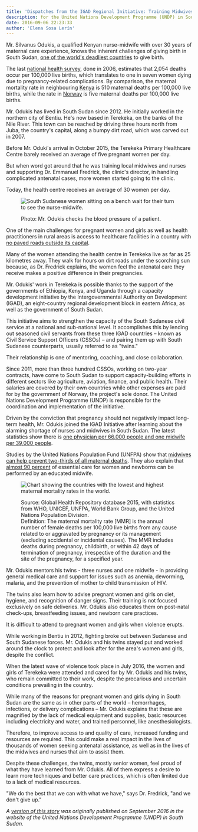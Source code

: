 ```yaml
---
title: 'Dispatches from the IGAD Regional Initiative: Training Midwives for Safe Pregnancies in Terekeka, South Sudan'
description: for the United Nations Development Programme (UNDP) in South Sudan. (September 2016)
date: 2016-09-06 22:23:33
author: 'Elena Sosa Lerín'
---
```


Mr. Silvanus Odukis, a qualified Kenyan nurse-midwife with over 30 years of maternal care experience, knows the inherent challenges of giving birth in South Sudan, <a href="https://www.indexmundi.com/g/r.aspx?v=2223" target="blank">one of the world's deadliest countries</a> to give birth.

The last <a href="http://www.southsudanmedicaljournal.com/research/southern-sudan-household-survey.html">
national health survey</a>, done in 2006, estimates that 2,054 deaths occur per 100,000 live births, which translates to one in seven women dying due to pregnancy-related complications. By comparison, the maternal mortality rate in neighbouring <a href="https://apps.who.int/gho/data/node.main.686?lang=en">
Kenya</a> is 510 maternal deaths per 100,000 live births, while the rate in <a href="https://apps.who.int/gho/data/node.main.686?lang=en">Norway</a> is five maternal deaths per 100,000 live births.

Mr. Odukis has lived in South Sudan since 2012. He initially worked in the northern city of Bentiu. He's now based in Terekeka, on the banks of the Nile River. This town can be reached by driving three hours north from Juba, the country's capital, along a bumpy dirt road, which was carved out in 2007.

Before Mr. Oduki's arrival in October 2015, the Terekeka Primary Healthcare Centre barely received an average of five pregnant women per day.

But when word got around that he was training local midwives and nurses and supporting Dr. Emmanuel Fredrick, the clinic's director, in handling complicated antenatal cases, more women started going to the clinic.

Today, the health centre receives an average of 30 women per day.

<figure>
<img data-src="https://res.cloudinary.com/esarin72/image/upload/q_auto:good/v1603165635/articles/Odukis_Terekeka_image_wvgygt.jpg" loading="lazy" alt="South Sudanese women sitting on a bench wait for their turn to see the nurse-midwife." class="lazyload">
<figcaption>
    <p><span class="thick">Photo:</span> Mr. Odukis checks the blood pressure of a patient.</p>
</figcaption>
</figure>

One of the main challenges for pregnant women and girls as well as health practitioners in rural areas is access to healthcare facilities in a country with <a href="https://www.worldbank.org/en/news/feature/2016/02/09/a-triumph-over-long-odds-building-rural-roads-in-south-sudan">no paved roads outside its capital</a>.

Many of the women attending the health centre in Terekeka live as far as 25 kilometres away. They walk for hours on dirt roads under the scorching sun because, as Dr. Fredrick explains, the women feel the antenatal care they receive makes a positive difference in their pregnancies.

Mr. Odukis' work in Terekeka is possible thanks to the support of the governments of Ethiopia, Kenya, and Uganda through a capacity development initiative by the Intergovernmental Authority on Development (IGAD), an eight-country regional development block in eastern Africa, as well as the government of South Sudan.

This initiative aims to strengthen the capacity of the South Sudanese civil service at a national and sub-national level. It accomplishes this by lending out seasoned civil servants from these three IGAD countries – known as Civil Service Support Officers (CSSOs) – and pairing them up with South Sudanese counterparts, usually referred to as "twins."

Their relationship is one of mentoring, coaching, and close collaboration.

Since 2011, more than three hundred CSSOs, working on two-year contracts, have come to South Sudan to support capacity-building efforts in different sectors like agriculture, aviation, finance, and public health. Their salaries are covered by their own countries while other expenses are paid for by the government of Norway, the project's sole donor. The United Nations Development Programme (UNDP) is responsible for the coordination and implementation of the initiative.

Driven by the conviction that pregnancy should not negatively impact long-term health, Mr. Odukis joined the IGAD Initiative after learning about the alarming shortage of nurses and midwives in South Sudan. The latest statistics show there is <a href="https://www.who.int/workforcealliance/countries/ssd/en/"> one physician per 66,000 people and one midwife per 39,000 people</a>.

Studies by the United Nations Population Fund (UNFPA) show that <a href="https://www.unfpa.org/midwifery">
midwives can help prevent two-thirds of all maternal deaths</a>. They also explain that <a href="https://www.unfpa.org/midwifery">almost 90 percent</a> of essential care for women and newborns can be performed by an educated midwife.

<figure>
<img data-src="https://res.cloudinary.com/esarin72/image/upload/q_auto/v1603165638/articles/Odukis_Terekeka_maternalrates_graphic_lxe4hr.png" loading="lazy" alt="Chart showing the countries with the lowest and highest maternal mortality rates in the world." class="lazyload">
<figcaption>
    <p><span class="thick">Source:</span> Global Health Repository database 2015, with statistics from WHO, UNICEF, UNFPA, World Bank Group, and the United Nations Population Division.<br><span class="thick">Definition:</span>  The maternal mortality rate [MMR] is the annual number of female deaths per 100,000 live births from any cause related to or aggravated by pregnancy or its management (excluding accidental or incidental causes). The MMR includes deaths during pregnancy, childbirth, or within 42 days of termination of pregnancy, irrespective of the duration and the site of the pregnancy, for a specified year.
    </p>
</figcaption>
</figure>

Mr. Odukis mentors his twins - three nurses and one midwife - in providing general medical care and support for issues such as anemia, deworming, malaria, and the prevention of mother to child transmission of HIV.

The twins also learn how to advise pregnant women and girls on diet, hygiene, and recognition of danger signs. Their training is not focused exclusively on safe deliveries. Mr. Odukis also educates them on post-natal check-ups, breastfeeding issues, and newborn care practices.

It is difficult to attend to pregnant women and girls when violence erupts.

While working in Bentiu in 2012, fighting broke out between Sudanese and South Sudanese forces. Mr. Odukis and his twins stayed put and worked around the clock to protect and look after for the area's women and girls, despite the conflict. 

When the latest wave of violence took place in July 2016, the women and girls of Terekeka were attended and cared for by Mr. Odukis and his twins, who remain committed to their work, despite the precarious and uncertain conditions prevailing in the country.

While many of the reasons for pregnant women and girls dying in South Sudan are the same as in other parts of the world – hemorrhages, infections, or delivery complications – Mr. Odukis explains that these are magnified by the lack of medical equipment and supplies, basic resources including electricity and water, and trained personnel, like anesthesiologists.

Therefore, to improve access to and quality of care, increased funding and resources are required. This could make a real impact in the lives of thousands of women seeking antenatal assistance, as well as in the lives of the midwives and nurses that aim to assist them.

Despite these challenges, the twins, mostly senior women, feel proud of what they have learned from Mr. Odukis. 
All of them express a desire to learn more techniques and better care practices, which is often limited due to a lack of medical resources.

"We do the best that we can with what we have," says Dr. Fredrick, "and we don't give up."

*A <a href="https://www.ss.undp.org/content/south_sudan/en/home/presscenter/articles/2016/09/06/dispatches-from-the-igad-regional-initiative-training-midwives-for-safe-pregnancies-in-terekeka-south-sudan.html" target="blank">version of this story</a> was originally published on September 2016 in the website of the United Nations Development Programme (UNDP) in South Sudan.*





